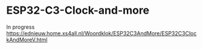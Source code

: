 # ESP32-C3-Clock-and-more

In progress
https://ednieuw.home.xs4all.nl/Woordklok/ESP32C3AndMore/ESP32C3ClockAndMoreV.html
